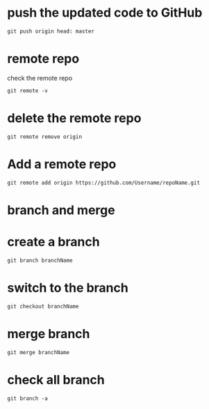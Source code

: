 # push the updated code to GitHub

```
git push origin head: master
```

# remote repo

check the remote repo

```
git remote -v
```

# delete the remote repo

```
git remote remove origin
```

# Add a remote repo

```
git remote add origin https://github.com/Username/repoName.git
```

# branch and merge

# create a branch

```
git branch branchName
```

# switch to the branch

```
git checkout branchName
```

# merge branch

```
git merge branchName
```

# check all branch

```
git branch -a
```
